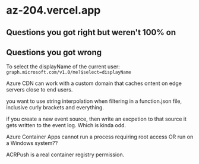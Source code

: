 # az-204.vercel.app

## Questions you got right but weren't 100% on

## Questions you got wrong

To select the displayName of the current user: `graph.microsoft.com/v1.0/me?$select=displayName`

Azure CDN can work with a custom domain that caches ontent on edge servers close to end users.

you want to use string interpolation when filtering in a function.json file, inclusive curly brackets and everything.

if you create a new event source, then write an excpetion to that source it gets written to the event log. Which is kinda odd.

Azure Container Apps cannot run a process requiring root access OR run on a Windows system??

ACRPush is a real container registry permission.
